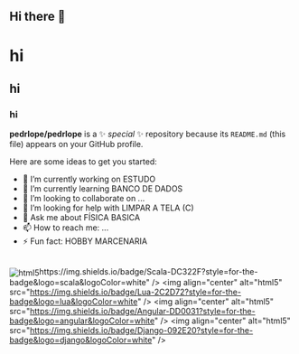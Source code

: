 ## Hi there 👋
# hi
## hi
### hi


**pedrlope/pedrlope** is a ✨ _special_ ✨ repository because its `README.md` (this file) appears on your GitHub profile.

Here are some ideas to get you started:

- 🔭 I’m currently working on ESTUDO
- 🌱 I’m currently learning BANCO DE DADOS
- 👯 I’m looking to collaborate on ...
- 🤔 I’m looking for help with LIMPAR A TELA (C)
- 💬 Ask me about FÍSICA BASICA
- 📫 How to reach me: ...
- ⚡ Fun fact: HOBBY MARCENARIA


<div style ="display: inline_block"><br/>
 <img align="center" alt="html5" src="https://img.shields.io/badge/Scala-DC322F?style=for-the-badge&logo=scala&logoColor=white&quot; />
 <img align="center" alt="html5" src="https://img.shields.io/badge/Lua-2C2D72?style=for-the-badge&logo=lua&logoColor=white&quot; />
 <img align="center" alt="html5" src="https://img.shields.io/badge/Angular-DD0031?style=for-the-badge&logo=angular&logoColor=white&quot; />
 <img align="center" alt="html5" src="https://img.shields.io/badge/Django-092E20?style=for-the-badge&logo=django&logoColor=white&quot; />
</div>


<img align="center" alt="html5" src="https://img.shields.io/badge/Scala-DC322F?style=for-the-badge&logo=scala&logoColor=white&quot; />
 <img align="center" alt="html5" src="https://img.shields.io/badge/Lua-2C2D72?style=for-the-badge&logo=lua&logoColor=white&quot; />
 <img align="center" alt="html5" src="https://img.shields.io/badge/Angular-DD0031?style=for-the-badge&logo=angular&logoColor=white&quot; />
 <img align="center" alt="html5" src="https://img.shields.io/badge/Django-092E20?style=for-the-badge&logo=django&logoColor=white&quot; />
